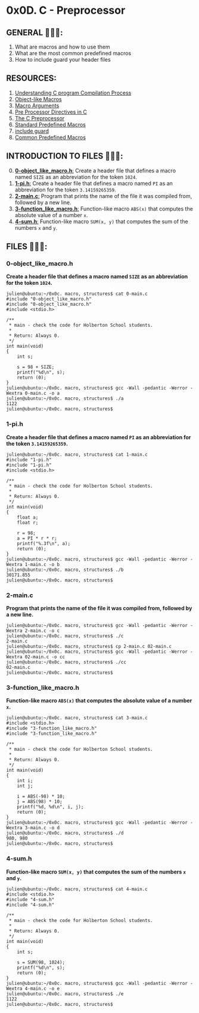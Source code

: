 # 0x0D. C - Preprocessor

## GENERAL :open_book::open_book::open_book::

 <ol>
	<li>What are macros and how to use them</li>
	<li>What are the most common predefined macros</li>
	<li>How to include guard your header files</li>
</ol>

## RESOURCES:

 <ol>
	<li><a href="/rltoken/UlmUG7PSamY2_qL6xze6wg" title="Understanding C program Compilation Process" target="_blank">Understanding C program Compilation Process</a> </li>
	<li><a href="/rltoken/KAqnlwAvPZ84KI2JFlJpSg" title="Object-like Macros" target="_blank">Object-like Macros</a> </li>
	<li><a href="/rltoken/cJyU0mmGRx_Wd9x8WwygOQ" title="Macro Arguments" target="_blank">Macro Arguments</a> </li>
	<li><a href="/rltoken/A5176irunoejPUjwT3pFCQ" title="Pre Processor Directives in C" target="_blank">Pre Processor Directives in C</a> </li>
	<li><a href="/rltoken/lgohqkU5DlzUBkO2MeMmHA" title="The C Preprocessor" target="_blank">The C Preprocessor</a> </li>
	<li><a href="/rltoken/C47iIZ3tGug6sklTB7hT_Q" title="Standard Predefined Macros" target="_blank">Standard Predefined Macros</a> </li>
	<li><a href="/rltoken/sqLUMtBCgAAXVdhIaVoaWQ" title="include guard" target="_blank">include guard</a> </li>
	<li><a href="/rltoken/fJJUPJ-zZXlh3db00FEsJw" title="Common Predefined Macros" target="_blank">Common Predefined Macros</a> </li>
</ol>

## INTRODUCTION TO FILES :closed_book::closed_book::closed_book::

0.	[**0-object_like_macro.h**:](#0-object_like_macroh) Create a header file that defines a macro named <code>SIZE</code> as an abbreviation for the token <code>1024</code>.
1.	[**1-pi.h**:](#1-pih) Create a header file that defines a macro named <code>PI</code> as an abbreviation for the token <code>3.14159265359</code>.
2.	[**2-main.c**:](#2-mainc) Program that prints the name of the file it was compiled from, followed by a new line.
3.	[**3-function_like_macro.h**:](#3-function_like_macroh) Function-like macro <code>ABS(x)</code> that computes the absolute value of a number <code>x</code>.
4.	[**4-sum.h**:](#4-sumh) Function-like macro <code>SUM(x, y)</code> that computes the sum of the numbers <code>x</code> and <code>y</code>.

## FILES :bookmark_tabs::bookmark_tabs::bookmark_tabs::

### 0-object_like_macro.h

**<p>Create a header file that defines a macro named <code>SIZE</code> as an abbreviation for the token <code>1024</code>.</p>**

<pre><code>julien@ubuntu:~/0x0c. macro, structures$ cat 0-main.c
#include "0-object_like_macro.h"
#include "0-object_like_macro.h"
#include &lt;stdio.h&gt;

/**
 * main - check the code for Holberton School students.
 *
 * Return: Always 0.
 */
int main(void)
{
    int s;

    s = 98 + SIZE;
    printf("%d\n", s);
    return (0);
}
julien@ubuntu:~/0x0c. macro, structures$ gcc -Wall -pedantic -Werror -Wextra 0-main.c -o a
julien@ubuntu:~/0x0c. macro, structures$ ./a 
1122
julien@ubuntu:~/0x0c. macro, structures$ 
</code></pre>

### 1-pi.h

**<p>Create a header file that defines a macro named <code>PI</code> as an abbreviation for the token <code>3.14159265359</code>.</p>**

<pre><code>julien@ubuntu:~/0x0c. macro, structures$ cat 1-main.c
#include "1-pi.h"
#include "1-pi.h"
#include &lt;stdio.h&gt;

/**
 * main - check the code for Holberton School students.
 *
 * Return: Always 0.
 */
int main(void)
{
    float a;
    float r;

    r = 98;
    a = PI * r * r;
    printf("%.3f\n", a);
    return (0);
}
julien@ubuntu:~/0x0c. macro, structures$ gcc -Wall -pedantic -Werror -Wextra 1-main.c -o b
julien@ubuntu:~/0x0c. macro, structures$ ./b
30171.855
julien@ubuntu:~/0x0c. macro, structures$ 
</code></pre>

### 2-main.c

**<p>Program that prints the name of the file it was compiled from, followed by a new line.</p>**

<pre><code>julien@ubuntu:~/0x0c. macro, structures$ gcc -Wall -pedantic -Werror -Wextra 2-main.c -o c
julien@ubuntu:~/0x0c. macro, structures$ ./c 
2-main.c
julien@ubuntu:~/0x0c. macro, structures$ cp 2-main.c 02-main.c
julien@ubuntu:~/0x0c. macro, structures$ gcc -Wall -pedantic -Werror -Wextra 02-main.c -o cc
julien@ubuntu:~/0x0c. macro, structures$ ./cc
02-main.c
julien@ubuntu:~/0x0c. macro, structures$ 
</code></pre>

### 3-function_like_macro.h

**<p>Function-like macro <code>ABS(x)</code> that computes the absolute value of a number <code>x</code>.</p>**

<pre><code>julien@ubuntu:~/0x0c. macro, structures$ cat 3-main.c
#include &lt;stdio.h&gt;
#include "3-function_like_macro.h"
#include "3-function_like_macro.h"

/**
 * main - check the code for Holberton School students.
 *
 * Return: Always 0.
 */
int main(void)
{
    int i;
    int j;

    i = ABS(-98) * 10;
    j = ABS(98) * 10;
    printf("%d, %d\n", i, j);
    return (0);
}
julien@ubuntu:~/0x0c. macro, structures$ gcc -Wall -pedantic -Werror -Wextra 3-main.c -o d
julien@ubuntu:~/0x0c. macro, structures$ ./d 
980, 980
julien@ubuntu:~/0x0c. macro, structures$ 
</code></pre>

### 4-sum.h

**<p>Function-like macro <code>SUM(x, y)</code> that computes the sum of the numbers <code>x</code> and <code>y</code>.</p>**

<pre><code>julien@ubuntu:~/0x0c. macro, structures$ cat 4-main.c
#include &lt;stdio.h&gt;
#include "4-sum.h"
#include "4-sum.h"

/**
 * main - check the code for Holberton School students.
 *
 * Return: Always 0.
 */
int main(void)
{
    int s;

    s = SUM(98, 1024);
    printf("%d\n", s);
    return (0);
}
julien@ubuntu:~/0x0c. macro, structures$ gcc -Wall -pedantic -Werror -Wextra 4-main.c -o e
julien@ubuntu:~/0x0c. macro, structures$ ./e 
1122
julien@ubuntu:~/0x0c. macro, structures$ 
</code></pre>

